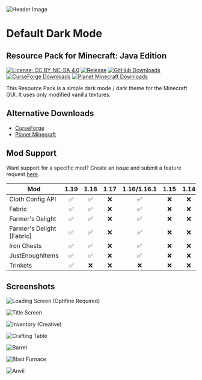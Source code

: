 ![Header Image](https://i.imgur.com/B6QUUPV.png)

# Default Dark Mode
## Resource Pack for Minecraft: Java Edition

[![License: CC BY-NC-SA 4.0](https://img.shields.io/badge/License-CC%20BY--NC--SA%204.0-brightgreen.svg)](https://creativecommons.org/licenses/by-nc-sa/4.0/)
[![Release](https://img.shields.io/github/v/release/xnebulr/Minecraft-Default-Dark-Mode?label=Release&color=brightgreen&cacheSeconds=3600)](https://github.com/xnebulr/Minecraft-Default-Dark-Mode/releases/latest)
[![GitHub Downloads](https://img.shields.io/github/downloads/xnebulr/Minecraft-Default-Dark-Mode/total?label=Downloads&logo=github&cacheSeconds=3600)](https://github.com/xnebulr/Minecraft-Default-Dark-Mode/releases)
[![CurseForge Downloads](https://img.shields.io/endpoint?url=https://api.darkomizer.com/shields/downloads/curseforge)](https://www.curseforge.com/minecraft/texture-packs/default-dark-mode/files)
[![Planet Minecraft Downloads](https://img.shields.io/endpoint?url=https://api.darkomizer.com/shields/downloads/planetminecraft)](https://www.planetminecraft.com/texture-pack/default-dark-mode)

This Resource Pack is a simple dark mode / dark theme for the Minecraft GUI. It uses only modified vanilla textures.

## Alternative Downloads

* [CurseForge](https://www.curseforge.com/minecraft/texture-packs/default-dark-mode)
* [Planet Minecraft](https://www.planetminecraft.com/texture_pack/default-dark-mode/)

## Mod Support

Want support for a specific mod? Create an issue and submit a feature request [here](https://github.com/xnebulr/Minecraft-Default-Dark-Mode/issues).

| Mod                       | 1.19 | 1.18 | 1.17 | 1.16/1.16.1 | 1.15 | 1.14 | 1.13 | 1.12 | 1.11 | 1.10 | 1.9 | 1.8 | 1.7 |
|---------------------------|:----:|:-------:|:-----------:|:----:|:----:|:----:|:----:|:----:|:----:|:---:|:---:|:---:|:---:|
| Cloth Config API          |  ✅   |    ✅    |      ❌      |  ✅   |  ❌   |  ❌   |  ❌   |  ❌   |  ❌   |  ❌  |  ❌  |  ❌  |  ❌  |
| Fabric                    |  ✅   |    ✅    |      ❌      |  ✅   |  ❌   |  ❌   |  ❌   |  ❌   |  ❌   |  ❌  |  ❌  |  ❌  |  ❌  |
| Farmer's Delight          |  ✅   |    ✅    |      ❌      |  ✅   |  ❌   |  ❌   |  ❌   |  ❌   |  ❌   |  ❌  |  ❌  |  ❌  |  ❌  |
| Farmer's Delight [Fabric] |  ✅   |    ✅    |      ❌      |  ✅   |  ❌   |  ❌   |  ❌   |  ❌   |  ❌   |  ❌  |  ❌  |  ❌  |  ❌  |
| Iron Chests               |  ✅   |    ✅    |      ❌      |  ✅   |  ❌   |  ❌   |  ❌   |  ❌   |  ❌   |  ❌  |  ❌  |  ❌  |  ❌  |
| JustEnoughItems           |  ✅   |    ✅    |      ❌      |  ✅   |  ❌   |  ❌   |  ❌   |  ❌   |  ❌   |  ❌  |  ❌  |  ❌  |  ❌  |
| Trinkets                  |  ✅   |    ❌    |      ❌      |  ❌   |  ❌   |  ❌   |  ❌   |  ❌   |  ❌   |  ❌  |  ❌  |  ❌  |  ❌  |

## Screenshots

![Loading Screen (Optifine Required)](https://i.imgur.com/8Vj5gZA.png)

![Title Screen](https://i.imgur.com/0Lff7hm.png)

![Inventory (Creative)](https://i.imgur.com/zxX9jSZ.png)

![Crafting Table](https://i.imgur.com/lvWLw8d.png)

![Barrel](https://i.imgur.com/sFfUd8F.png)

![Blast Furnace](https://i.imgur.com/JtrKvpr.png)

![Anvil](https://i.imgur.com/ekJcTKB.png)
